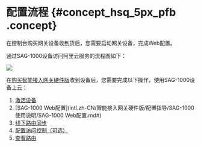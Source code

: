 # 配置流程 {#concept_hsq_5px_pfb .concept}

在控制台购买网关设备收到货后，您需要启动网关设备，完成Web配置。

通过SAG-1000设备访问阿里云服务的流程图如下：

![](http://static-aliyun-doc.oss-cn-hangzhou.aliyuncs.com/assets/img/40325/156687202621211_zh-CN.png)

在[购买智能接入网关硬件版](../../../../intl.zh-CN/购买指南/目录/购买智能接入网关硬件版.md#)收到设备后，您需要完成以下操作，使用SAG-1000设备上云：

1.  [激活设备](../../../../intl.zh-CN/智能接入网关硬件版/SAG-1000设备管理/激活设备.md#)
2.  [SAG-1000 Web配置](intl.zh-CN/智能接入网关硬件版/配置指导/SAG-1000使用说明/SAG-1000 Web配置.md#)
3.  [线下路由同步](intl.zh-CN/智能接入网关硬件版/配置指导/配置网络/线下路由同步.md#)
4.  [配置访问控制（可选）](../../../../intl.zh-CN/智能接入网关硬件版/SAG-1000设备管理/配置访问控制（可选）.md#)
5.  [查看路由](../../../../intl.zh-CN/智能接入网关硬件版/SAG-1000设备管理/查看路由.md#)

